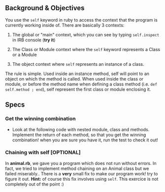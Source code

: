 ## Background & Objectives

You use the `self` keyword in ruby to access the context that the program is currently working inside of. There are basically 3 contexts:

1. The global or "main" context, which you can see by typing `self.inspect` in IRB console (**try it**)

2. The Class or Module context where the `self` keyword represents a Class or a Module

3. The object context where `self` represents an instance of a class.

The rule is simple. Used inside an instance method, self will point to an object on which the method is called. When used inside the class or module, or before the method name when defining a class method (i.e. `def self.method ; end`), self represent the first class or module enclosing it.

## Specs

### Get the winning combination

* Look at the following code with nested module, class and methods. Implement the return of each method, so that you get the winning combination! when you are sure you have it, run the test to check it out!

### Chaining with self [OPTIONAL]

In **animal.rb**, we gave you a program which does not run without errors. In fact, we tried to implement method chaining on an Animal class but we failed miserably.. There is a **very** small fix to make our program work! try to figure it out. **Hint:** of course this fix involves using `self`. This exercice is not completely out of the point :)
